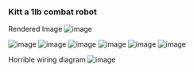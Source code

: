 ### Kitt a 1lb combat robot

Rendered Image
![image](https://github.com/user-attachments/assets/c629c780-00a0-46a7-9e18-0f1d042f2786)


![image](https://github.com/user-attachments/assets/89164fe3-4478-473f-a094-5a5a17094dcb)
![image](https://github.com/user-attachments/assets/70ce7fb9-5e4a-4ce2-97b2-a48b64a1d5c9)
![image](https://github.com/user-attachments/assets/b2b0ffe5-a232-4a87-adf3-108fb07de64b)
![image](https://github.com/user-attachments/assets/ef58e6d0-bd43-4508-9f7a-6f9b3f9c84f1)
![image](https://github.com/user-attachments/assets/4b7cd63a-d4ca-40e1-bb9f-581f1f6cf47b)
![image](https://github.com/user-attachments/assets/ba5cb7c5-db19-4920-9a07-ad76ba232352)

Horrible wiring diagram 
![image](https://github.com/user-attachments/assets/1200659b-9235-43e6-ae1a-4be32f567e7e)
